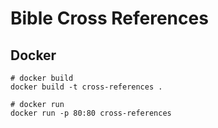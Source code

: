 # Bible Cross References

## Docker

```
# docker build
docker build -t cross-references .

# docker run
docker run -p 80:80 cross-references
```

